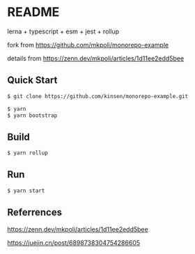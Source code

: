 # README

lerna + typescript + esm + jest + rollup

fork from https://github.com/mkpoli/monorepo-example

details from https://zenn.dev/mkpoli/articles/1d11ee2edd5bee

## Quick Start

```bash
$ git clone https://github.com/kinsen/monorepo-example.git

$ yarn
$ yarn bootstrap

```

## Build

```bash
$ yarn rollup
```

## Run

```bash
$ yarn start
```

## Referrences

https://zenn.dev/mkpoli/articles/1d11ee2edd5bee

https://juejin.cn/post/6898738304754286605
